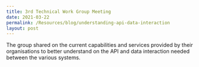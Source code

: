 ```yaml
---
title: 3rd Technical Work Group Meeting
date: 2021-03-22
permalink: /Resources/blog/understanding-api-data-interaction
layout: post
---
```




The group shared on the current capabilities and services provided by their organisations to better understand on the API and data interaction needed between the various systems.